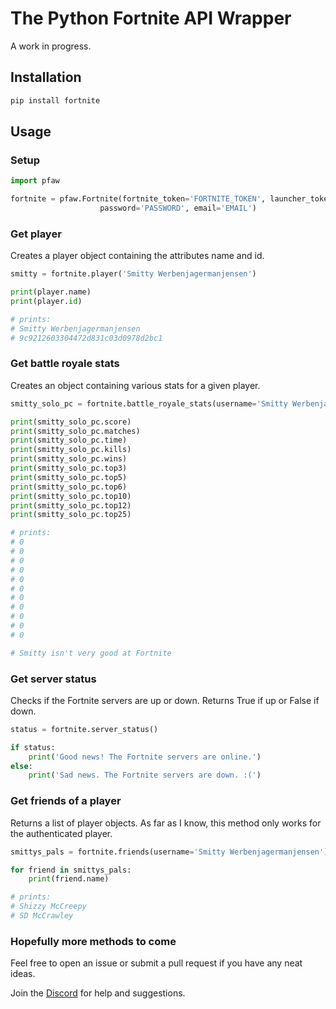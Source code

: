 # The Python Fortnite API Wrapper
A work in progress.

## Installation
```bash
pip install fortnite
```

## Usage

### Setup
```python
import pfaw

fortnite = pfaw.Fortnite(fortnite_token='FORTNITE_TOKEN', launcher_token='LAUNCHER_TOKEN',
                    password='PASSWORD', email='EMAIL')
```

### Get player
Creates a player object containing the attributes name and id.
```python
smitty = fortnite.player('Smitty Werbenjagermanjensen')

print(player.name)
print(player.id)

# prints:
# Smitty Werbenjagermanjensen
# 9c9212603304472d831c03d0978d2bc1
```

### Get battle royale stats
Creates an object containing various stats for a given player.
```python
smitty_solo_pc = fortnite.battle_royale_stats(username='Smitty Werbenjagermanjensen', mode='solo', platform='pc')

print(smitty_solo_pc.score)
print(smitty_solo_pc.matches)
print(smitty_solo_pc.time)
print(smitty_solo_pc.kills)
print(smitty_solo_pc.wins)
print(smitty_solo_pc.top3)
print(smitty_solo_pc.top5)
print(smitty_solo_pc.top6)
print(smitty_solo_pc.top10)
print(smitty_solo_pc.top12)
print(smitty_solo_pc.top25)

# prints:
# 0
# 0
# 0
# 0
# 0
# 0
# 0
# 0
# 0
# 0
# 0

# Smitty isn't very good at Fortnite
```

### Get server status
Checks if the Fortnite servers are up or down. Returns True if up or False if down.
```python
status = fortnite.server_status()

if status:
    print('Good news! The Fortnite servers are online.')
else:
    print('Sad news. The Fortnite servers are down. :(')
```

### Get friends of a player
Returns a list of player objects. As far as I know, this method only works for the authenticated player.
```python
smittys_pals = fortnite.friends(username='Smitty Werbenjagermanjensen')

for friend in smittys_pals:
    print(friend.name)

# prints:
# Shizzy McCreepy
# SD McCrawley
```

### Hopefully more methods to come
Feel free to open an issue or submit a pull request if you have any neat ideas.

Join the [Discord](https://discord.gg/eFBk3wZ) for help and suggestions.
